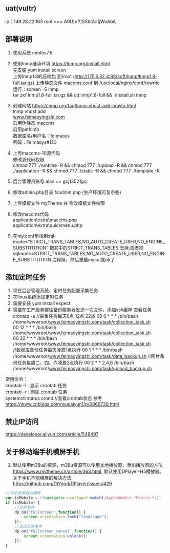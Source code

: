 ## uat(vultr)    
ip：149.28.22.163 
root === A9U)oP]SXktA=(jWoAbA
## 部署说明
1. 使用系统 centos7.6
2. 使用lnmp继承环境 https://lnmp.org/install.html    
   先安装 yum install screen  
   上传lnmp1.8的压缩包 到/root  (http://175.6.32.4:88/soft/lnmp/lnmp1.8-full.tar.gz)
   上传静态文件 maccms.conf 到 /usr/local/nginx/conf/rewrite  
   运行：screen -S lnmp    
    tar zxf lnmp1.8-full.tar.gz && cd lnmp1.8-full && ./install.sh lnmp 

3.  创建网站  https://lnmp.org/faq/lnmp-vhost-add-howto.html  
    lnmp vhost add  
    www.feimaoyingshi.com   
    启用伪静态 maccms    
    启用pathinfo    
    数据库名/用户名：feimaoys    
    密码：Feimaoys#123    

4. 上传maccms-10源代码    
    修改源代码权限    
    chmod 777 ./runtime -R && chmod 777 ./upload -R && chmod 777 ./application -R && chmod 777 ./static -R && chmod 777 ./template -R

5. 后台管理员账号 alan == gcj13521gcj    
6. 修改admin.php目录 fsadmin.php (生产环境可复杂些)
7. 上传模板文件 myTheme  并 修改模板文件权限
8. 修改maccms代码    
    application\extra\maccms.php    
    application\extra\quickmenu.php    
9. 在my.conf里找到sql-mode=”STRICT_TRANS_TABLES,NO_AUTO_CREATE_USER,NO_ENGINE_SUBSTITUTION”
把其中的STRICT_TRANS_TABLES,去掉,或者把sqlmode=STRICT_TRANS_TABLES,NO_AUTO_CREATE_USER,NO_ENGINE_SUBSTITUTION
注释掉，然后重启mysql就ok了

## 添加定时任务
1. 现在后台管理系统，定时任务配置采集任务
2. 在linux系统添加定时任务    
3. 需要安装 yum install expect
4. 需要在生产服务器往备份服务器发送一次文件，添加ssh缓存
查看任务 crontab -e
//采集任务每天6点 12点 22点
00 6 * * * /bin/bash /home/wwwroot/www.feimaoyingshi.com/task/collection_task.sh   
00 12 * * * /bin/bash /home/wwwroot/www.feimaoyingshi.com/task/collection_task.sh   
00 22 * * * /bin/bash /home/wwwroot/www.feimaoyingshi.com/task/collection_task.sh   
//数据库备份任务每天凌晨1点执行
00 1 * * * /bin/bash /home/wwwroot/www.feimaoyingshi.com/task/data_backup.sh
//图片备份任务每周二、四、六凌晨2点执行
00 2 * * 2,4,6 /bin/bash /home/wwwroot/www.feimaoyingshi.com/task/upload_backup.sh   

 常用命令：    
 crontab –l : 显示 crontab 任务    
 crontab -r : 删除 crontab 任务    
 systemctl status crond //查看crontab状态
 参考 https://www.cnblogs.com/wucaiyun1/p/6866730.html    

 ## 禁止IP访问    
https://developer.aliyun.com/article/548497

## 关于移动端手机横屏手机
1. 默认使用m38u的资源，m38u资源可以使用本地播放器，添加播放器的方法 https://www.mytheme.cn/article/363.html, 默认使用DPlayer-H5播放器。关于手机不能横屏的解决方法 https://github.com/DIYgod/DPlayer/issues/429    
```javascript
//手机全屏自动横屏
var isMobile = !!navigator.userAgent.match(/AppleWebKit.*Mobile.*/);
if (isMobile) {
    //全屏事件
    dp.on('fullscreen',function() {
        screen.orientation.lock("landscape");
    });
    //退出全屏事件
    dp.on('fullscreen_cancel',function() {
        screen.orientation.unlock();
    });
}
```




